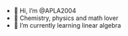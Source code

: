 - 👋 Hi, I’m @APLA2004
- 👀 Chemistry, physics and math lover
- 🌱 I’m currently learning linear algebra

<!---
APLA2004/APLA2004 is a ✨ special ✨ repository because its `README.md` (this file) appears on your GitHub profile.
You can click the Preview link to take a look at your changes.
--->
